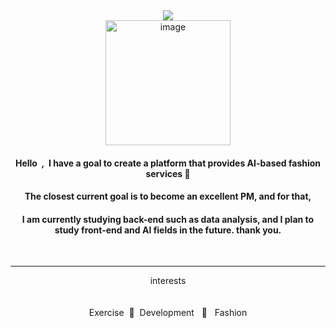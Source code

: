 <div align=center>
 	<img src="https://capsule-render.vercel.app/api?type=waving&color=auto&height=170&section=header&text=Junjoy%20Studio&fontSize=55&animation=fadeIn&fontAlignY=30&desc=%20&descAlignY=60&descAlign=90" />	
 
  


<div align = center><img width="200" alt="image" src="https://user-images.githubusercontent.com/121990539/217735977-75aab578-5927-43db-8398-952f259d0d3c.png">
 </div>
 

 
 <center> <h4> Hello  &nbsp;,&nbsp; I have a goal to create a platform that provides AI-based fashion services 💈</h4> <center>
 
  
  <center> <h4> The closest current goal is to become an excellent PM, and for that, </h4> <center>
  
  <center><h4> I am currently studying back-end such as data analysis, and I plan to study front-end and AI fields in the future. thank you. </h4> <center>
   <br>
  <hr>
   <center>    interests <center>
    <br>
    <br>
   
 <center>   Exercise&nbsp; 📎 &nbsp;Development &nbsp; 📎 &nbsp; Fashion<center>
  
  <br>
  
  
  
  

 <br>
  <br>

<!--     <h3 align="center">Languages and Tools:</h3> -->
  
  
<!--   
 <p align="center"> <a href="https://www.cprogramming.com/" target="_blank"> <img src="https://raw.githubusercontent.com/devicons/devicon/master/icons/c/c-original.svg" alt="c" width="40" height="40"/> </a> <a href="https://www.w3schools.com/cpp/" target="_blank"> <img src="https://raw.githubusercontent.com/devicons/devicon/master/icons/cplusplus/cplusplus-original.svg" alt="cplusplus" width="40" height="40"/> </a> <a href="https://firebase.google.com/" target="_blank"> <img src="https://www.vectorlogo.zone/logos/firebase/firebase-icon.svg" alt="firebase" width="40" height="40"/> </a> <a href="https://www.w3.org/html/" target="_blank"> <img src="https://raw.githubusercontent.com/devicons/devicon/master/icons/html5/html5-original-wordmark.svg" alt="html5" width="40" height="40"/> </a> <a href="https://www.java.com" target="_blank"> <img src="https://raw.githubusercontent.com/devicons/devicon/master/icons/java/java-original.svg" alt="java" width="40" height="40"/> </a> <a href="https://www.mysql.com/" target="_blank"> <img src="https://raw.githubusercontent.com/devicons/devicon/master/icons/mysql/mysql-original-wordmark.svg" alt="mysql" width="40" height="40"/> </a> <a href="https://www.python.org" target="_blank"> <img src="https://raw.githubusercontent.com/devicons/devicon/master/icons/python/python-original.svg" alt="python" width="40" height="40"/> </a> <a href="https://spring.io/" target="_blank"> <img src="https://www.vectorlogo.zone/logos/springio/springio-icon.svg" alt="spring" width="40" height="40"/> </a> <a href="https://vuejs.org/" target="_blank"> <img src="https://raw.githubusercontent.com/devicons/devicon/master/icons/vuejs/vuejs-original-wordmark.svg" alt="vuejs" width="40" height="40"/> </a> </p>    



  
  

  

 -->
